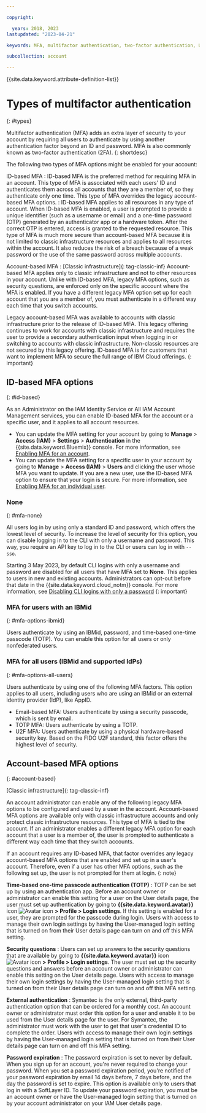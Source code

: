```yaml
---

copyright:

  years: 2018, 2023
lastupdated: "2023-04-21"

keywords: MFA, multifactor authentication, two-factor authentication, U2F, FIDO U2F, security key

subcollection: account

---
```


{{site.data.keyword.attribute-definition-list}}

# Types of multifactor authentication
{: #types}

Multifactor authentication (MFA) adds an extra layer of security to your account by requiring all users to authenticate by using another authentication factor beyond an ID and password. MFA is also commonly known as two-factor authentication (2FA).
{: shortdesc}

The following two types of MFA options might be enabled for your account:

ID-based MFA
:   ID-based MFA is the preferred method for requiring MFA in an account. This type of MFA is associated with each users' ID and authenticates them across all accounts that they are a member of, so they authenticate only one time. This type of MFA overrides the legacy account-based MFA options.
:   ID-based MFA applies to all resources in any type of account. When ID-based MFA is enabled, a user is prompted to provide a unique identifier (such as a username or email) and a one-time password (OTP) generated by an authenticator app or a hardware token. After the correct OTP is entered, access is granted to the requested resource. This type of MFA is much more secure than account-based MFA because it is not limited to classic infrastructure resources and applies to all resources within the account. It also reduces the risk of a breach because of a weak password or the use of the same password across multiple accounts.

Account-based MFA
:   [Classic infrastructure]{: tag-classic-inf} Account-based MFA applies only to classic infrastructure and not to other resources in your account. Unlike with ID-based MFA, legacy MFA options, such as security questions, are enforced only on the specific account where the MFA is enabled. If you have a different legacy MFA option set up for each account that you are a member of, you must authenticate in a different way each time that you switch accounts. 


Legacy account-based MFA was available to accounts with classic infrastructure prior to the release of ID-based MFA. This legacy offering continues to work for accounts with classic infrastructure and requires the user to provide a secondary authentication input when logging in or switching to accounts with classic infrastructure. Non-classic resources are not secured by this legacy offering. ID-based MFA is for customers that want to implement MFA to secure the full range of IBM Cloud offerings.
{: important}

## ID-based MFA options
{: #id-based}

As an Administrator on the IAM Identity Service or All IAM Account Management services, you can enable ID-based MFA for the account or a specific user, and it applies to all account resources.
- You can update the MFA setting for your account by going to **Manage** > **Access (IAM)** > **Settings** > **Authentication** in the {{site.data.keyword.Bluemix}} console. For more information, see [Enabling MFA for an account](/docs/account?topic=account-enablemfa#enabling-account).
- You can update the MFA setting for a specific user in your account by going to **Manage** > **Access (IAM)** > **Users** and clicking the user whose MFA you want to update. If you are a new user, use the ID-based MFA option to ensure that your login is secure. For more information, see [Enabling MFA for an individual user](/docs/account?topic=account-enablemfa#enabling-user).

### None
{: #mfa-none}

All users log in by using only a standard ID and password, which offers the lowest level of security. To increase the level of security for this option, you can disable logging in to the CLI with only a username and password. This way, you require an API key to log in to the CLI or users can log in with `--sso`.

Starting 3 May 2023, by default CLI logins with only a username and password are disabled for all users that have MFA set to **None**. This applies to users in new and existing accounts. Administrators can opt-out before that date in the {{site.data.keyword.cloud_notm}} console. For more information, see [Disabling CLI logins with only a password](/docs/account?topic=account-enablemfa#disabling-cli)
{: important}

### MFA for users with an IBMid
{: #mfa-options-ibmid}

Users authenticate by using an IBMid, password, and time-based one-time passcode (TOTP). You can enable this option for all users or only nonfederated users.

### MFA for all users (IBMid and supported IdPs)
{: #mfa-options-all-users}

Users authenticate by using one of the following MFA factors. This option applies to all users, including users who are using an IBMid or an external identity provider (IdP), like AppID.
* Email-based MFA: Users authenticate by using a security passcode, which is sent by email.
* TOTP MFA: Users authenticate by using a TOTP.
* U2F MFA: Users authenticate by using a physical hardware-based security key. Based on the FIDO U2F standard, this factor offers the highest level of security.

## Account-based MFA options
{: #account-based}

[Classic infrastructure]{: tag-classic-inf}

An account administrator can enable any of the following legacy MFA options to be configured and used by a user in the account. Account-based MFA options are available only with classic infrastructure accounts and only protect classic infrastructure resources. This type of MFA is tied to the account. If an administrator enables a different legacy MFA option for each account that a user is a member of, the user is prompted to authenticate a different way each time that they switch accounts.

If an account requires any ID-based MFA, that factor overrides any legacy account-based MFA options that are enabled and set up in a user's account. Therefore, even if a user has other MFA options, such as the following set up, the user is not prompted for them at login.
{: note}

**Time-based one-time passcode authentication (TOTP)**
:   TOTP can be set up by using an authentication app. Before an account owner or administrator can enable this setting for a user on the User details page, the user must set up authentication by going to **{{site.data.keyword.avatar}}** icon ![Avatar icon](../icons/i-avatar-icon.svg "Avatar") **> Profile > Login settings**. If this setting is enabled for a user, they are prompted for the passcode during login. Users with access to manage their own login settings by having the User-managed login setting that is turned on from their User details page can turn on and off this MFA setting.

**Security questions**
:   Users can set up answers to the security questions that are available by going to **{{site.data.keyword.avatar}}** icon ![Avatar icon](../icons/i-avatar-icon.svg "Avatar") **> Profile > Login settings**. The user must set up the security questions and answers before an account owner or administrator can enable this setting on the User details page. Users with access to manage their own login settings by having the User-managed login setting that is turned on from their User details page can turn on and off this MFA setting.

**External authentication**
:   Symantec is the only external, third-party authentication option that can be ordered for a monthly cost. An account owner or administrator must order this option for a user and enable it to be used from the User details page for the user. For Symantec, the administrator must work with the user to get that user's credential ID to complete the order. Users with access to manage their own login settings by having the User-managed login setting that is turned on from their User details page can turn on and off this MFA setting.

**Password expiration**
:   The password expiration is set to never by default. When you sign up for an account, you're never required to change your password. When you set a password expiration period, you're notified of your password expiration by email 14 days before, 7 days before, and the day the password is set to expire. This option is available only to users that log in with a SoftLayer ID. To update your password expiration, you must be an account owner or have the User-managed login setting that is turned on by your account administrator on your IAM User details page.
